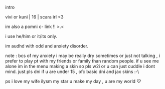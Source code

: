 intro 

vivi or kuni | 16 | scara irl <3

im also a pomni c- link !! >⁠.⁠<

i use he/him or it/its only.

im audhd with odd and anxiety disorder. 

note : bcs of my anxiety i may be really dry sometimes or just not talking , i prefer to play pt with my friends or family than random people.
if u see me alone im in the menu making a skin so pls w2i or u can just cuddle i dont mind. just pls dni if u are under 15 , ofc basic dni and jax skins :⁠-⁠\ 

ps i love my wife ilysm my star u make my day , u are my world ♡



